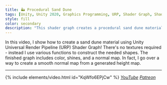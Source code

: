 ```yaml
---
title: 🏜️ Procedural Sand Dune
tags: [Unity, Unity 2020, Graphics Programming, URP, Shader Graph, Shader, Material, Video]
style: fill
color: secondary 
description: "This shader graph creates a procedural sand dune material with a custom normal map."
---
```


In this video, I show how to create a sand dune material using Unity Universal Render Pipeline (URP) Shader Graph! There's no textures required - instead I use various functions to construct the needed shapes. The finished graph includes color, shines, and a normal map. In fact, I go over a way to create a smooth normal map from a generated height map.

***

{% include elements/video.html id="KqWfo6EPjCw" %}
*[YouTube](https://youtu.be/KqWfo6EPjCw) [Patreon](https://www.patreon.com/posts/files-procedural-49470783)* 